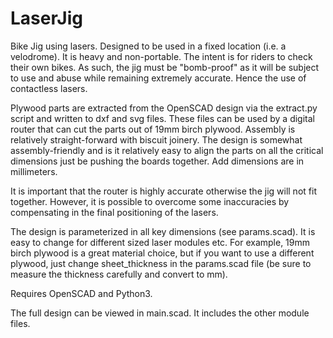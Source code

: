 # LaserJig
Bike Jig using lasers.  Designed to be used in a fixed location (i.e. a velodrome).
It is heavy and non-portable.
The intent is for riders to check their own bikes.  As such, the jig must be "bomb-proof" as it will be subject to
use and abuse while remaining extremely accurate.  Hence the use of contactless lasers.

Plywood parts are extracted from the OpenSCAD design via the extract.py script and written to dxf and svg files.
These files can be used by a digital router that can cut the parts out of 19mm birch plywood.
Assembly is relatively straight-forward with biscuit joinery.  The design is somewhat assembly-friendly and is it
relatively easy to align the parts on all the critical dimensions just be pushing the boards together.
Add dimensions are in millimeters.

It is important that the router is highly accurate otherwise the jig will not fit together.  However, it is possible to overcome some inaccuracies
by compensating in the final positioning of the lasers.

The design is parameterized in all key dimensions (see params.scad).  It is easy to change for different sized laser modules etc.
For example, 19mm birch plywood is a great material choice, but if you want to use a different plywood, just change sheet_thickness
in the params.scad file (be sure to measure the thickness carefully and convert to mm).

Requires OpenSCAD and Python3.

The full design can be viewed in main.scad.  It includes the other module files.

